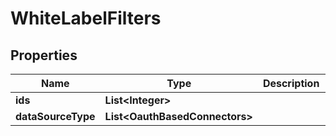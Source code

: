

# WhiteLabelFilters


## Properties

| Name | Type | Description | Notes |
|------------ | ------------- | ------------- | -------------|
|**ids** | **List&lt;Integer&gt;** |  |  [optional] |
|**dataSourceType** | **List&lt;OauthBasedConnectors&gt;** |  |  [optional] |



